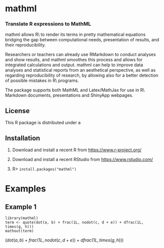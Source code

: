 # mathml
### Translate R expressions to MathML

mathml allows R\ to render its terms in pretty mathematical equations
bridging the gap between computational needs, presentation of results, and their
reproducibility. 

Researchers or teachers can already use RMarkdown to conduct analyses and show
results, and mathml smoothes this process and allows for integrated
calculations and output. mathml can help to improve data analyses and 
statistical reports from an aesthetical perspective, as well as regarding 
reproducibility of research, by allowing also for a better detection of possible
mistakes in R\ programs. 

The package supports both MathML and Latex/MathJax for use in R\ Markdown documents, 
presentations and ShinyApp webpages.

## License

This R package is distributed under a 

## Installation

1. Download and install a recent R from https://www.r-project.org/

2. Download and install a recent RStudio from https://www.rstudio.com/

3. R> `install.packages("mathml")`


# Examples

## Example 1

````
library(mathml)
term <- quote(dot(a, b) + frac(1L, nodot(c, d + e)) + dfrac(1L, times(g, h)))
mathout(term)
````

$(dot(a, b) + frac(1L, nodot(c, d + e)) + dfrac(1L, times(g, h)))$


